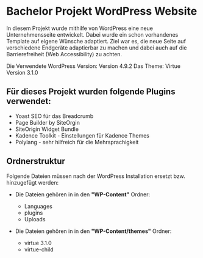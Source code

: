 # Bachelor Projekt WordPress Website

In diesem Projekt wurde mithilfe von WordPress eine neue Unternehmensseite entwickelt. Dabei wurde ein schon 
vorhandenes Template auf eigene Wünsche adaptiert. Ziel war es, die neue Seite auf verschiedene Endgeräte adaptierbar zu machen 
und dabei auch auf die Barrierefreiheit (Web Accessibility) zu achten.

Die Verwendete WordPress Version: Version 4.9.2
Das Theme: Virtue Version 3.1.0

## Für dieses Projekt wurden folgende Plugins verwendet:
  * Yoast SEO für das Breadcrumb
  * Page Builder by SiteOrgin
  * SiteOrigin Widget Bundle
  * Kadence Toolkit - Einstellungen für Kadence Themes
  * Polylang - sehr hilfreich für die Mehrsprachigkeit
  
## Ordnerstruktur 
Folgende Dateien müssen nach der WordPress Installation ersetzt bzw. hinzugefügt werden:
  * Die Dateien gehören in in den **"WP-Content"** Ordner:
    * Languages
    * plugins
    * Uploads
   
  * Die Dateien gehören in in den **"WP-Content/themes"** Ordner:
    * virtue 3.1.0
    * virtue-child
    

